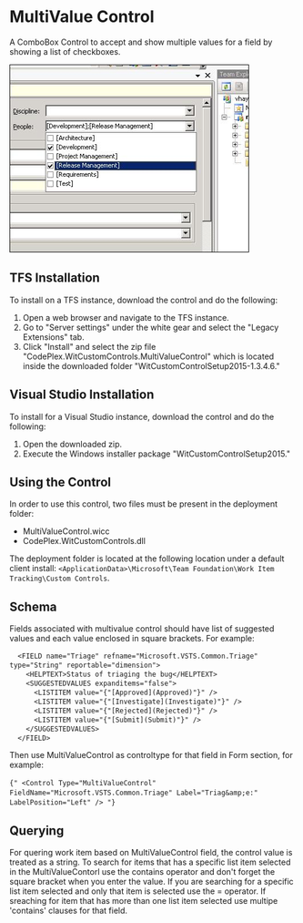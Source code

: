 # MultiValue Control
A ComboBox Control to accept and show multiple values for a field by showing a list of checkboxes. 

![](Multivalue%20control_multivaluecontrol.jpg)

## TFS Installation
To install on a TFS instance, download the control and do the following:

1. Open a web browser and navigate to the TFS instance.
1. Go to "Server settings" under the white gear and select the "Legacy Extensions" tab.
1. Click "Install" and select the zip file "CodePlex.WitCustomControls.MultiValueControl" which is located inside the downloaded folder "WitCustomControlSetup2015-1.3.4.6."

## Visual Studio Installation
To install for a Visual Studio instance, download the control and do the following:

1. Open the downloaded zip.
1. Execute the Windows installer package "WitCustomControlSetup2015."

## Using the Control
In order to use this control, two files must be present in the deployment folder:

* MultiValueControl.wicc
* CodePlex.WitCustomControls.dll

The deployment folder is located at the following location under a default client install: `<ApplicationData>\Microsoft\Team Foundation\Work Item Tracking\Custom Controls`.

## Schema
Fields associated with multivalue control should have list of suggested values and each value enclosed in square brackets. For example:

      <FIELD name="Triage" refname="Microsoft.VSTS.Common.Triage" type="String" reportable="dimension">
        <HELPTEXT>Status of triaging the bug</HELPTEXT>
        <SUGGESTEDVALUES expanditems="false">
          <LISTITEM value="{"[Approved](Approved)"}" />
          <LISTITEM value="{"[Investigate](Investigate)"}" />
          <LISTITEM value="{"[Rejected](Rejected)"}" />
          <LISTITEM value="{"[Submit](Submit)"}" />
        </SUGGESTEDVALUES>
      </FIELD>

Then use MultiValueControl as controltype for that field in Form section, for example: 

  `{" <Control Type="MultiValueControl" FieldName="Microsoft.VSTS.Common.Triage" Label="Triag&amp;e:" LabelPosition="Left" /> "}`

## Querying
For quering work item based on MultiValueControl field, the control value is treated as a string. To search for items that has a specific list item selected in the MultiValueContorl use the contains operator and don't forget the square bracket when you enter the value. If you are searching for a specific list item selected and only that item is selected use the = operator. If sreaching for item that has more than one list item selected use multipe 'contains' clauses for that field.